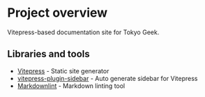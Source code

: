# Project overview

Vitepress-based documentation site for Tokyo Geek.

## Libraries and tools
- [Vitepress](https://vitepress.dev/) - Static site generator
- [vitepress-plugin-sidebar](https://github.com/jooy2/vitepress-sidebar) - Auto generate sidebar for Vitepress
- [Markdownlint](https://github.com/DavidAnson/markdownlint) - Markdown linting tool
